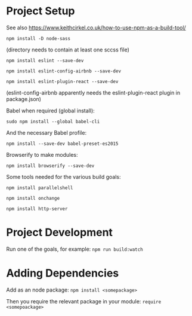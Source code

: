 # Project Setup

See also https://www.keithcirkel.co.uk/how-to-use-npm-as-a-build-tool/

`npm install -D node-sass`

(directory needs to contain at least one sccss file)

`npm install eslint --save-dev`

`npm install eslint-config-airbnb --save-dev`

`npm install eslint-plugin-react --save-dev`

(eslint-config-airbnb apparently needs the eslint-plugin-react plugin in package.json)

Babel when required (global install):

`sudo npm install --global babel-cli`

And the necessary Babel profile:

`npm install --save-dev babel-preset-es2015`

Browserify to make modules:

`npm install browserify --save-dev`

Some tools needed for the various build goals:

`npm install parallelshell`

`npm install onchange`

`npm install http-server`

# Project Development

Run one of the goals, for example: `npm run build:watch`

# Adding Dependencies

Add as an node package: `npm install <somepackage>`

Then you require the relevant package in your module: `require <somepoackage>`